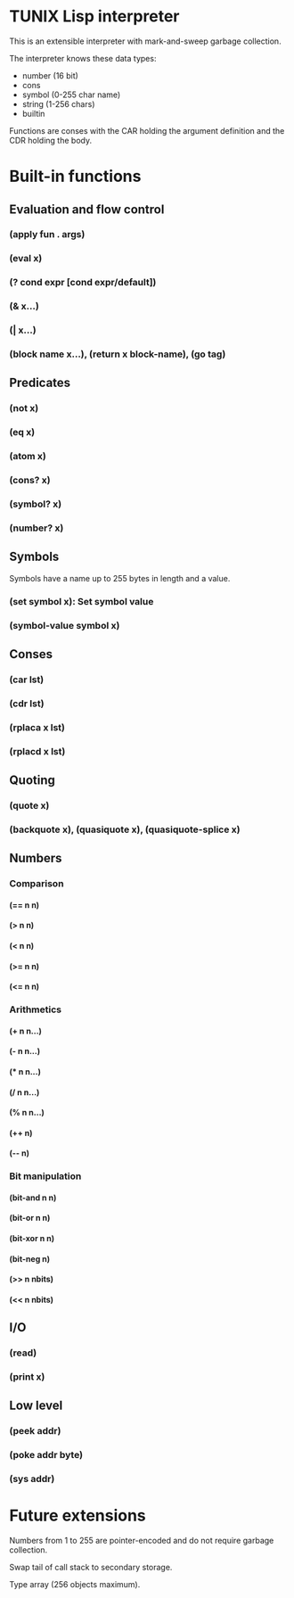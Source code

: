 TUNIX Lisp interpreter
======================

This is an extensible interpreter with mark-and-sweep
garbage collection.

The interpreter knows these data types:

* number (16 bit)
* cons
* symbol (0-255 char name)
* string (1-256 chars)
* builtin

Functions are conses with the CAR holding the argument
definition and the CDR holding the body.

# Built-in functions

## Evaluation and flow control
### (apply fun . args)
### (eval x)
### (? cond expr [cond expr/default])
### (& x...)
### (| x...)
### (block name x...), (return x block-name), (go tag)

## Predicates
### (not x)
### (eq x)
### (atom x)
### (cons? x)
### (symbol? x)
### (number? x)

## Symbols

Symbols have a name up to 255 bytes in length and a value.

### (set symbol x): Set symbol value
### (symbol-value symbol x)

## Conses
### (car lst)
### (cdr lst)
### (rplaca x lst)
### (rplacd x lst)

## Quoting
### (quote x)
### (backquote x), (quasiquote x), (quasiquote-splice x)

## Numbers
### Comparison
#### (== n n)
#### (> n n)
#### (< n n)
#### (>= n n)
#### (<= n n)

### Arithmetics
#### (+ n n...)
#### (- n n...)
#### (\* n n...)
#### (/ n n...)
#### (% n n...)
#### (++ n)
#### (-- n)

### Bit manipulation
#### (bit-and n n)
#### (bit-or n n)
#### (bit-xor n n)
#### (bit-neg n)
#### (>> n nbits)
#### (<< n nbits)

## I/O
### (read)
### (print x)

## Low level
### (peek addr)
### (poke addr byte)
### (sys addr)

# Future extensions

Numbers from 1 to 255 are pointer-encoded and do not
require garbage collection.

Swap tail of call stack to secondary storage.

Type array (256 objects maximum).
